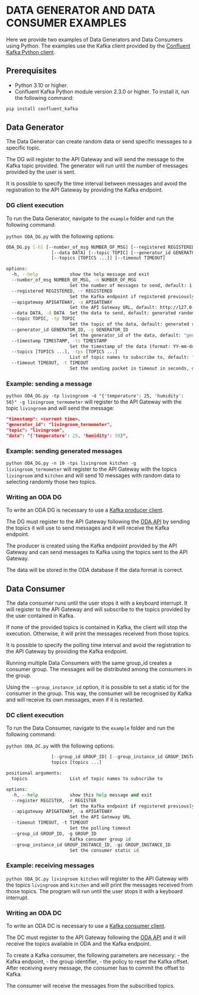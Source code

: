 # DATA GENERATOR AND DATA CONSUMER EXAMPLES

Here we provide two examples of Data Generators and Data Consumers using Python. The examples use the Kafka client provided by the [Confluent Kafka Python client](https://docs.confluent.io/kafka-client/overview.html).

## Prerequisites

* Python 3.10 or higher.
* Confluent Kafka Python module version 2.3.0 or higher. To install it, run the following command:

```bash
pip install confluent_kafka
```

## Data Generator

The Data Generator can create random data or send specific messages to a specific topic.

The DG will register to the API Gateway and will send the message to the Kafka topic provided. The generator will run until the number of messages provided by the user is sent.

It is possible to specify the time interval between messages and avoid the registration to the API Gateway by providing the Kafka endpoint.

### DG client execution

To run the Data Generator, navigate to the `example` folder and run the following command:

```python ODA_DG.py``` with the following options:

```bash
ODA_DG.py [-h] [--number_of_msg NUMBER_OF_MSG] [--registered REGISTERED] [--apigateway APIGATEWAY]
                 [--data DATA] [--topic TOPIC] [--generator_id GENERATOR_ID] [--timestamp TIMESTAMP]
                 [--topics [TOPICS ...]] [--timeout TIMEOUT]

options:
  -h, --help            show the help message and exit
  --number_of_msg NUMBER_OF_MSG, -n NUMBER_OF_MSG
                        Set the number of messages to send, default: 1
  --registered REGISTERED, -r REGISTERED
                        Set the Kafka endpoint if registered previously
  --apigateway APIGATEWAY, -a APIGATEWAY
                        Set the API Gateway URL, default: http://127.0.0.1:50005
  --data DATA, -d DATA  Set the data to send, default: generated randomly
  --topic TOPIC, -tp TOPIC
                        Set the topic of the data, default: generated randomly
  --generator_id GENERATOR_ID, -g GENERATOR_ID
                        Set the generator_id of the data, default: "generic_generator"
  --timestamp TIMESTAMP, -ts TIMESTAMP
                        Set the timestamp of the data (format: YY-mm-ddThh:mm:ssZ), default "datetime.now"
  --topics [TOPICS ...], -tps [TOPICS ...]
                        List of topic names to subscribe to, default: "generic_topic"
  --timeout TIMEOUT, -t TIMEOUT
                        Set the sending packet in timeout in seconds, default: 0
```

### Example: sending a message

```python ODA_DG.py -tp livingroom -d "{'temperature': 25, 'humidity': 50}" -g livingroom_termometer```
will register to the API Gateway with the topic `livingroom` and will send the message:

```json
"timestamp": <current time>,
"generator_id": "livingroom_termometer",
"topic": "livingroom",
"data": "{'temperature': 25, 'humidity': 50}",
```

### Example: sending generated messages

```python ODA_DG.py -n 10 -tps livingroom kitchen -g livingroom_termometer``` will register to the API Gateway with the topics `livingroom` and `kitchen` and will send 10 messages with random data to selecting randomly those two topics.

### Writing an ODA DG

To write an ODA DG is necessary to use a [Kafka producer client](https://docs.confluent.io/platform/current/clients/index.html).

The DG must register to the API Gateway following the [ODA API](../README.md) by sending the topics it will use to send messages and it will receive the Kafka endpoint.

The producer is created using the Kafka endpoint provided by the API Gateway and can send messages to Kafka using the topics sent to the API Gateway.

The data will be stored in the ODA database if the data format is correct.

## Data Consumer

The data consumer runs until the user stops it with a keyboard interrupt. It will register to the API Gateway and will subscribe to the topics provided by the user contained in Kafka.

If none of the provided topics is contained in Kafka, the client will stop the execution. Otherwise, it will print the messages received from those topics.

It is possible to specify the polling time interval and avoid the registration to the API Gateway by providing the Kafka endpoint.

Running multiple Data Consumers with the same group_id creates a consumer group. The messages will be distributed among the consumers in the group.

Using the `--group_instance_id` option, it is possible to set a static id for the consumer in the group. This way, the consumer will be recognised by Kafka and will receive its own messages, even if it is restarted.

### DC client execution

To run the Data Consumer, navigate to the `example` folder and run the following command:

```python ODA_DC.py``` with the following options:

```ODA_DC.py [-h] [--register REGISTER] [--apigateway APIGATEWAY] [--timeout TIMEOUT]
                 [--group_id GROUP_ID] [--group_instance_id GROUP_INSTANCE_ID]
                 topics [topics ...]

positional arguments:
  topics                List of topic names to subscribe to

options:
  -h, --help            show this help message and exit
  --register REGISTER, -r REGISTER
                        Set the Kafka endpoint if registered previously
  --apigateway APIGATEWAY, -a APIGATEWAY
                        Set the API Gateway URL
  --timeout TIMEOUT, -t TIMEOUT
                        Set the polling timeout
  --group_id GROUP_ID, -g GROUP_ID
                        Kafka consumer group id
  --group_instance_id GROUP_INSTANCE_ID, -gi GROUP_INSTANCE_ID
                        Set the consumer static id
```

### Example: receiving messages

```python ODA_DC.py livingroom kitchen``` will register to the API Gateway with the topics `livingroom` and `kitchen` and will print the messages received from those topics. The program will run until the user stops it with a keyboard interrupt.

### Writing an ODA DC

To write an ODA DC is necessary to use a [Kafka consumer client](https://docs.confluent.io/platform/current/clients/index.html).

The DC must register to the API Gateway following the [ODA API](../README.md) and it will receive the topics available in ODA and the Kafka endpoint.

To create a Kafka consumer, the following parameters are necessary:
    - the Kafka endpoint,
    - the group identifier,
    - the policy to reset the Kafka offset.
After receiving every message, the consumer has to commit the offset to Kafka.

The consumer will receive the messages from the subscribed topics.
